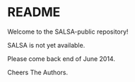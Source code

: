 README
======

Welcome to the SALSA-public repository!


SALSA is not yet available.

Please come back end of June 2014.

Cheers
The Authors.
